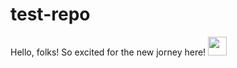 # test-repo 
Hello, folks! So excited for the new jorney here! <img src="https://raw.githubusercontent.com/jasmineliu025/test-repo/master/wave.gif" width="30px">
